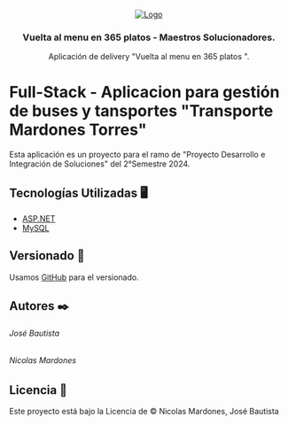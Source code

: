<!-- PROYECTO -->
<br />
<div align="center">
  <a href="https://google.cl">
    <img src="https://i.imgur.com/PcEE9Go.png" alt="Logo" >
  </a>

  <h3 align="center">Vuelta al menu en 365 platos - Maestros Solucionadores.</h3>

  <p align="center">
    Aplicación de delivery "Vuelta al menu en 365 platos ".
  </p>
</div>

# Full-Stack - Aplicacion para gestión de buses y tansportes "Transporte Mardones Torres"

Esta aplicación es un proyecto para el ramo de "Proyecto Desarrollo e Integración de Soluciones" del 2°Semestre 2024. 


## Tecnologías Utilizadas 🖥️
- [ASP.NET](https://dotnet.microsoft.com/en-us/)
- [MySQL](https://www.mysql.com)


## Versionado 📌

Usamos [GitHub](https://github.com/Jose-LocoPepe/Transportes-Mardones-Torres) para el versionado.

## Autores ✒️

###### José Bautista

###### Nicolas Mardones


## Licencia 📄

Este proyecto está bajo la Licencia de &copy; Nicolas Mardones, José Bautista